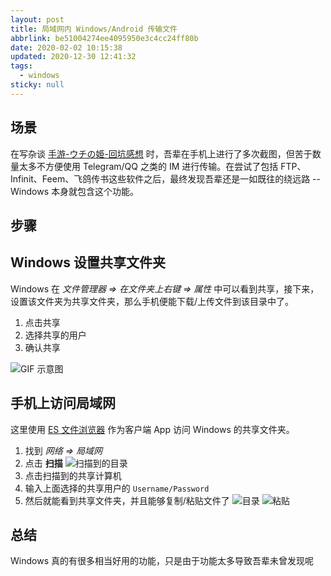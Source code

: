 ```yaml
---
layout: post
title: 局域网内 Windows/Android 传输文件
abbrlink: be51004274ee4095950e3c4cc24ff80b
date: 2020-02-02 10:15:38
updated: 2020-12-30 12:41:32
tags:
  - windows
sticky: null
---
```


## 场景

在写杂谈 [手游-ウチの姫-回坑感想](/p/2be94bdac12d4122ad4c51a6dd413c54) 时，吾辈在手机上进行了多次截图，但苦于数量太多不方便使用 Telegram/QQ 之类的 IM 进行传输。在尝试了包括 FTP、Infinit、Feem、飞鸽传书这些软件之后，最终发现吾辈还是一如既往的绕远路 -- Windows 本身就包含这个功能。

## 步骤

## Windows 设置共享文件夹

Windows 在 _文件管理器 => 在文件夹上右键 => 属性_ 中可以看到共享，接下来，设置该文件夹为共享文件夹，那么手机便能下载/上传文件到该目录中了。

1.  点击共享
1.  选择共享的用户
1.  确认共享

![GIF 示意图](https://cdn.jsdelivr.net/gh/rxliuli/img-bed/20191229233129.gif)

## 手机上访问局域网

这里使用 [ES 文件浏览器](https://www.coolapk.com/apk/com.estrongs.android.pop) 作为客户端 App 访问 Windows 的共享文件夹。

1.  找到 _网络 => 局域网_
1.  点击 **扫描**
    ![扫描到的目录](https://cdn.jsdelivr.net/gh/rxliuli/img-bed/20191229232158.png)
1.  点击扫描到的共享计算机
1.  输入上面选择的共享用户的 `Username/Password`
1.  然后就能看到共享文件夹，并且能够复制/粘贴文件了
    ![目录](https://cdn.jsdelivr.net/gh/rxliuli/img-bed/20191229232200.png)
    ![粘贴](https://cdn.jsdelivr.net/gh/rxliuli/img-bed/20191229232159.png)

## 总结

Windows 真的有很多相当好用的功能，只是由于功能太多导致吾辈未曾发现呢
